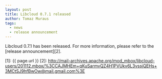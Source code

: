 ```yaml
---
layout: post
title: Libcloud 0.7.1 released
author: Tomaz Muraus
tags:
  - news
  - release announcement
---
```


Libcloud 0.7.1 has been released. For more information, please refer to
the [release announcement][2].

[1]: {{ page.url }}
[2]: http://mail-archives.apache.org/mod_mbox/libcloud-users/201112.mbox/%3CCAJMHEm+qKuSarmvQZ4H1PVUkv6L3vssjQEHs+3MCtSJ9hfBwOw@mail.gmail.com%3E

